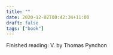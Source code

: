 ```yaml
---
title: ""
date: 2020-12-02T00:42:34+11:00
draft: false
tags: ["book"]
---
```

Finished reading: V. by Thomas Pynchon
